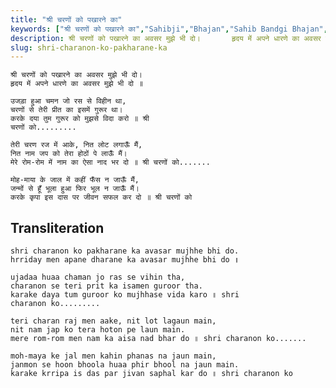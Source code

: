 ```yaml
---
title: "श्री चरणों को पखारने का"
keywords: ["श्री चरणों को पखारने का","Sahibji","Bhajan","Sahib Bandgi Bhajan","Sant Kabir Bhajan","bhajan lyrics","साहिब बंदगी भजन","भजन"]
description: श्री चरणों को पखारने का अवसर मुझे भी दो।       हृदय में अपने धारणे का अवसर मुझे भी दो ॥          उजड़ा हुआ चमन जो रस से विहीन था,       चरणों से तेर
slug: shri-charanon-ko-pakharane-ka
---
```


  
    श्री चरणों को पखारने का अवसर मुझे भी दो।  
    हृदय में अपने धारणे का अवसर मुझे भी दो ॥  
  
    उजड़ा हुआ चमन जो रस से विहीन था,  
    चरणों से तेरी प्रीत का इसमें गुरूर था।  
    करके दया तुम गुरूर को मुझसे विदा करो ॥ श्री   
    चरणों को.........  
      
    तेरी चरण रज में आके, नित लोट लगाऊँ मैं,  
    नित नाम जप को तेरा होठों पे लाऊँ मैं।  
    मेरे रोम-रोम में नाम का ऐसा नाद भर दो ॥ श्री चरणों को.......  
      
    मोह-माया के जाल में कहीं फँस न जाऊँ मैं,  
    जन्मों से हूँ भूला हुआ फिर भूल न जाऊँ मैं।  
    करके कृपा इस दास पर जीवन सफल कर दो ॥ श्री चरणों को  


## Transliteration

  
    shri charanon ko pakharane ka avasar mujhhe bhi do.  
    hrriday men apane dharane ka avasar mujhhe bhi do ॥  
  
    ujadaa huaa chaman jo ras se vihin tha,  
    charanon se teri prit ka isamen guroor tha.  
    karake daya tum guroor ko mujhhase vida karo ॥ shri   
    charanon ko.........  
      
    teri charan raj men aake, nit lot lagaun main,  
    nit nam jap ko tera hoton pe laun main.  
    mere rom-rom men nam ka aisa nad bhar do ॥ shri charanon ko.......  
      
    moh-maya ke jal men kahin phanas na jaun main,  
    janmon se hoon bhoola huaa phir bhool na jaun main.  
    karake krripa is das par jivan saphal kar do ॥ shri charanon ko  

  